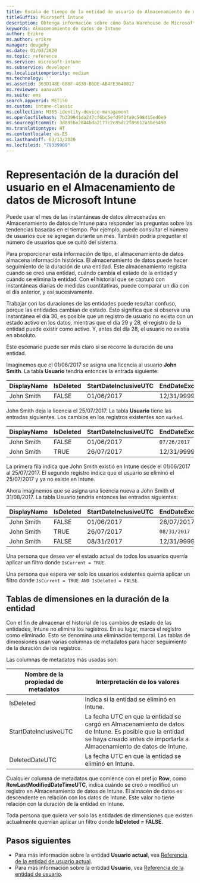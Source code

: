 ```yaml
---
title: Escala de tiempo de la entidad de usuario de Almacenamiento de datos
titleSuffix: Microsoft Intune
description: Obtenga información sobre cómo Data Warehouse de Microsoft Intune representa los usuarios en una escala de tiempo.
keywords: Almacenamiento de datos de Intune
author: Erikre
ms.author: erikre
manager: dougeby
ms.date: 01/03/2020
ms.topic: reference
ms.service: microsoft-intune
ms.subservice: developer
ms.localizationpriority: medium
ms.technology: ''
ms.assetid: 363D148E-688F-4830-B6DE-AB4FE3648817
ms.reviewer: aanavath
ms.suite: ems
search.appverid: MET150
ms.custom: intune-classic
ms.collection: M365-identity-device-management
ms.openlocfilehash: 7b339941da247cf6bc5efd9f3fa9c598415ed0e9
ms.sourcegitcommit: 3d895be2844bda2177c2c85dc2f09612a1be5490
ms.translationtype: HT
ms.contentlocale: es-ES
ms.lasthandoff: 03/13/2020
ms.locfileid: "79339909"
---
```

# <a name="user-lifetime-representation-in-the-microsoft-intune-data-warehouse"></a>Representación de la duración del usuario en el Almacenamiento de datos de Microsoft Intune

Puede usar el mes de las instantáneas de datos almacenadas en Almacenamiento de datos de Intune para responder las preguntas sobre las tendencias basadas en el tiempo. Por ejemplo, puede consultar el número de usuarios que se agregan durante un mes. También podría preguntar el número de usuarios que se quitó del sistema.

Para proporcionar esta información de tipo, el almacenamiento de datos almacena información histórica. El almacenamiento de datos puede hacer seguimiento de la duración de una entidad. Este almacenamiento registra cuándo se creó una entidad, cuándo cambia el estado de la entidad y cuándo se elimina la entidad. Con el historial que se capturó con instantáneas diarias de medidas cuantitativas, puede comparar un día con el día anterior, y así sucesivamente.

Trabajar con las duraciones de las entidades puede resultar confuso, porque las entidades cambian de estado. Esto significa que si observa una instantánea el día 30, es posible que un registro de usuario no exista con un estado activo en los datos, mientras que el día 29 y 28, el registro de la entidad puede existir como activo. Y, antes del día 28, el usuario no existía en absoluto.

Este escenario puede ser más claro si se recorre la duración de una entidad.

Imaginemos que el 01/06/2017 se asigna una licencia al usuario **John Smith**. La tabla **Usuario** tendría entonces la entrada siguiente: 
 
| DisplayName | IsDeleted | StartDateInclusiveUTC | EndDateExclusiveUTC | IsCurrent 
| -- | -- | -- | -- | -- |
| John Smith | FALSE | 01/06/2017 | 12/31/9999 | TRUE
 
John Smith deja la licencia el 25/07/2017. La tabla **Usuario** tiene las entradas siguientes. Los cambios en los registros existentes son `marked`. 

| DisplayName | IsDeleted | StartDateInclusiveUTC | EndDateExclusiveUTC | IsCurrent 
| -- | -- | -- | -- | -- |
| John Smith | FALSE | 01/06/2017 | `07/26/2017` | `FALSE` 
| John Smith | TRUE | 26/07/2017 | 12/31/9999 | TRUE 

La primera fila indica que John Smith existió en Intune desde el 01/06/2017 al 25/07/2017. El segundo registro indica que el usuario se eliminó el 25/07/2017 y ya no existe en Intune.

Ahora imaginemos que se asigna una licencia nueva a John Smith el 31/08/2017. La tabla Usuario tendría entonces las entradas siguientes:
 
| DisplayName | IsDeleted | StartDateInclusiveUTC | EndDateExclusiveUTC | IsCurrent 
| -- | -- | -- | -- | -- |
| John Smith | FALSE | 01/06/2017 | 26/07/2017 | FALSE 
| John Smith | TRUE | 26/07/2017 | `08/31/2017` | `FALSE` 
| John Smith | FALSE | 08/31/2017 | 12/31/9999 | TRUE 
 
Una persona que desea ver el estado actual de todos los usuarios querría aplicar un filtro donde `IsCurrent = TRUE`. 
 
Una persona que espera ver solo los usuarios existentes querría aplicar un filtro donde `IsCurrent = TRUE AND IsDeleted = FALSE`.

## <a name="dimension-tables-in-the-entity-lifetime"></a>Tablas de dimensiones en la duración de la entidad

Con el fin de almacenar el historial de los cambios de estado de las entidades, Intune no elimina los registros. En su lugar, marca el registro como eliminado. Esto se denomina una eliminación temporal. Las tablas de dimensiones usan varias columnas de metadatos para hacer seguimiento de la duración de los registros. 

Las columnas de metadatos más usadas son: 

| Nombre de la propiedad de metadatos  | Interpretación de los valores |
|--|--|
| IsDeleted | Indica si la entidad se eliminó en Intune. |
| StartDateInclusiveUTC  | La fecha UTC en que la entidad se cargó en Almacenamiento de datos de Intune. Es posible que la entidad se haya creado antes de importarla a Almacenamiento de datos de Intune. |
| DeletedDateUTC  | La fecha UTC en que la entidad se eliminó en Intune. |  

Cualquier columna de metadatos que comience con el prefijo **Row**, como **RowLastModifiedDateTimeUTC**, indica cuándo se creó o modificó un registro en Almacenamiento de datos de Intune. El almacén de datos es descendente en relación con los datos de Intune. Este valor no tiene relación con la duración de la entidad en Intune.  
 
Toda persona que quiera ver solo las entidades de dimensiones que existen actualmente querrían aplicar un filtro donde **IsDeleted = FALSE**.

## <a name="next-steps"></a>Pasos siguientes

- Para más información sobre la entidad **Usuario actual**, vea [Referencia de la entidad de usuario actual](reports-ref-data-model.md).
- Para más información sobre la entidad **Usuario**, vea [Referencia de la entidad de usuario](reports-ref-user.md).
